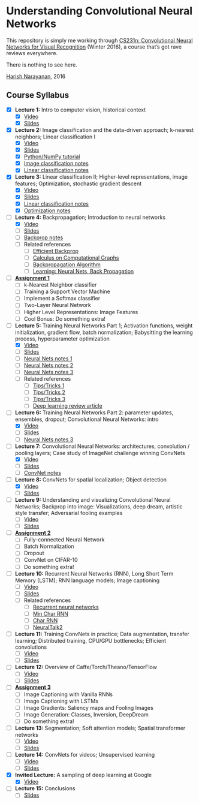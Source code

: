 # Understanding Convolutional Neural Networks

This repository is simply me working through [CS231n: Convolutional
Neural Networks for Visual Recognition](http://cs231n.stanford.edu)
(Winter 2016), a course that’s got rave reviews everywhere.

There is nothing to see here.

[Harish Narayanan](https://harishnarayanan.org/), 2016

## Course Syllabus

- [x] **Lecture 1:** Intro to computer vision, historical context
   - [x] [Video](https://youtu.be/NfnWJUyUJYU)
   - [x] [Slides](slides/lecture1.pdf)
- [x] **Lecture 2:** Image classification and the data-driven
      approach; k-nearest neighbors; Linear classification I
   - [x] [Video](https://youtu.be/8inugqHkfvE)
   - [x] [Slides](slides/lecture2.pdf)
   - [x] [Python/NumPy tutorial](notes/python-numpy-tutorial.pdf)
   - [x] [Image classification notes](notes/image-classification.pdf)
   - [x] [Linear classification notes](notes/linear-classification.pdf)
- [x] **Lecture 3:** Linear classification II; Higher-level
      representations, image features; Optimization, stochastic
      gradient descent
   - [x] [Video](https://youtu.be/qlLChbHhbg4)
   - [x] [Slides](slides/lecture3.pdf)
   - [x] [Linear classification notes](notes/linear-classification.pdf)
   - [x] [Optimization notes](notes/optimization.pdf)
- [ ] **Lecture 4:** Backpropagation; Introduction to neural networks
   - [x] [Video](https://youtu.be/i94OvYb6noo)
   - [ ] [Slides](slides/lecture4.pdf)
   - [ ] [Backprop notes](notes/backprop.pdf)
   - [ ] Related references
      - [ ] [Efficient Backprop](papers/efficient-backprop.pdf)
      - [ ] [Calculus on Computational Graphs](papers/backprop-calculus.pdf)
      - [ ] [Backpropagation Algorithm](papers/backprop-algorithm.pdf)
      - [ ] [Learning: Neural Nets, Back Propagation](https://youtu.be/q0pm3BrIUFo)
- [ ] **[Assignment 1](assignments/assignment1/assignment1.pdf)**
   - [ ] k-Nearest Neighbor classifier
   - [ ] Training a Support Vector Machine
   - [ ] Implement a Softmax classifier
   - [ ] Two-Layer Neural Network
   - [ ] Higher Level Representations: Image Features
   - [ ] Cool Bonus: Do something extra!
- [ ] **Lecture 5:** Training Neural Networks Part 1; Activation
      functions, weight initialization, gradient flow, batch
      normalization; Babysitting the learning process, hyperparameter
      optimization
   - [x] [Video](https://youtu.be/gYpoJMlgyXA)
   - [ ] [Slides](slides/lecture5.pdf)
   - [ ] [Neural Nets notes 1](notes/neural-nets-1.pdf)
   - [ ] [Neural Nets notes 2](notes/neural-nets-2.pdf)
   - [ ] [Neural Nets notes 3](notes/neural-nets-3.pdf)
   - [ ] Related references
      - [ ] [Tips/Tricks 1](papers/sgd-tricks.pdf)
      - [ ] [Tips/Tricks 2](papers/efficient-backprop.pdf)
      - [ ] [Tips/Tricks 3](papers/practical-sgd.pdf)
      - [ ] [Deep learning review article](papers/deep-review.pdf)
- [ ] **Lecture 6:** Training Neural Networks Part 2: parameter
      updates, ensembles, dropout; Convolutional Neural Networks:
      intro
   - [x] [Video](https://youtu.be/hd_KFJ5ktUc)
   - [ ] [Slides](slides/lecture6.pdf)
   - [ ] [Neural Nets notes 3](notes/neural-nets-3.pdf)
- [ ] **Lecture 7:** Convolutional Neural Networks: architectures,
      convolution / pooling layers; Case study of ImageNet challenge
      winning ConvNets
   - [x] [Video](https://youtu.be/LxfUGhug-iQ)
   - [ ] [Slides](slides/lecture7.pdf)
   - [ ] [ConvNet notes](notes/conv-nets.pdf)
- [ ] **Lecture 8:** ConvNets for spatial localization; Object
      detection
   - [x] [Video](https://youtu.be/GxZrEKZfW2o)
   - [ ] [Slides](slides/lecture8.pdf)
- [ ] **Lecture 9:** Understanding and visualizing Convolutional
      Neural Networks; Backprop into image: Visualizations, deep
      dream, artistic style transfer; Adversarial fooling examples
   - [ ] [Video](https://youtu.be/ta5fdaqDT3M)
   - [ ] [Slides](slides/lecture9.pdf)
- [ ] **[Assignment 2](assignments/assignment2/assignment2.pdf)**
   - [ ] Fully-connected Neural Network
   - [ ] Batch Normalization
   - [ ] Dropout
   - [ ] ConvNet on CIFAR-10
   - [ ] Do something extra!
- [ ] **Lecture 10:** Recurrent Neural Networks (RNN), Long Short Term
       Memory (LSTM); RNN language models; Image captioning
   - [ ] [Video](https://youtu.be/yCC09vCHzF8)
   - [ ] [Slides](slides/lecture10.pdf)
   - [ ] Related references
      - [ ] [Recurrent neural networks](papers/rnn.html)
      - [ ] [Min Char RNN](https://gist.github.com/karpathy/d4dee566867f8291f086)
      - [ ] [Char RNN](https://github.com/karpathy/char-rnn)
      - [ ] [NeuralTalk2](https://github.com/karpathy/neuraltalk2)
- [ ] **Lecture 11:** Training ConvNets in practice; Data
      augmentation, transfer learning; Distributed training, CPU/GPU
      bottlenecks; Efficient convolutions
   - [ ] [Video](https://youtu.be/pA4BsUK3oP4)
   - [ ] [Slides](slides/lecture11.pdf)
- [ ] **Lecture 12:** Overview of Caffe/Torch/Theano/TensorFlow
   - [ ] [Video](https://youtu.be/Vf_-OkqbwPo)
   - [ ] [Slides](slides/lecture12.pdf)
- [ ] **[Assignment 3](assignments/assignment3/assignment3.pdf)**
   - [ ] Image Captioning with Vanilla RNNs
   - [ ] Image Captioning with LSTMs
   - [ ] Image Gradients: Saliency maps and Fooling Images
   - [ ] Image Generation: Classes, Inversion, DeepDream
   - [ ] Do something extra!
- [ ] **Lecture 13:** Segmentation; Soft attention models; Spatial
      transformer networks
   - [ ] [Video](https://youtu.be/ByjaPdWXKJ4)
   - [ ] [Slides](slides/lecture13.pdf)
- [ ] **Lecture 14:** ConvNets for videos; Unsupervised learning
   - [ ] [Video](https://youtu.be/ekyBklxwQMU)
   - [ ] [Slides](slides/lecture14.pdf)
- [x] **Invited Lecture:** A sampling of deep learning at Google
   - [x] [Video](https://youtu.be/T7YkPWpwFD4)
- [ ] **Lecture 15:** Conclusions
   - [ ] [Slides](slides/lecture15.pdf)
